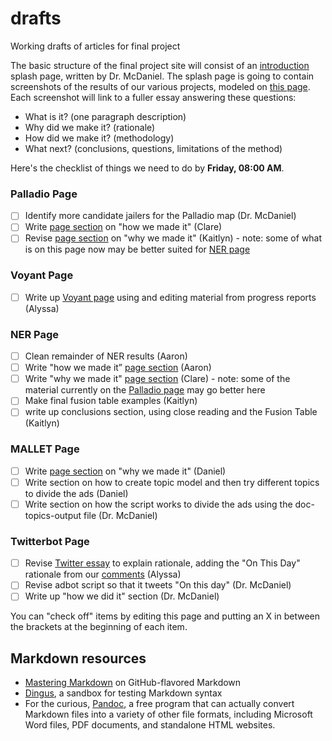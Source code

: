 drafts
======

Working drafts of articles for final project

The basic structure of the final project site will consist of an [introduction](00-introduction.md) splash page, written by Dr. McDaniel. The splash page is going to contain screenshots of the results of our various projects, modeled on [this page](http://dsl.richmond.edu/projects/). Each screenshot will link to a fuller essay answering these questions:

- What is it? (one paragraph description)
- Why did we make it? (rationale)
- How did we make it? (methodology)
- What next? (conclusions, questions, limitations of the method)

Here's the checklist of things we need to do by **Friday, 08:00 AM**.

### Palladio Page

- [ ] Identify more candidate jailers for the Palladio map (Dr. McDaniel)
- [ ] Write [page section](01-palladio.md) on "how we made it" (Clare)
- [ ] Revise [page section](01-palladio.md) on "why we made it" (Kaitlyn) - note: some of what is on this page now may be better suited for [NER page](03-ner.md)

### Voyant Page

- [ ] Write up [Voyant page](02-voyant.md) using and editing material from progress reports (Alyssa)

### NER Page

- [ ] Clean remainder of NER results (Aaron)
- [ ] Write "how we made it” [page section](03-ner.md) (Aaron)
- [ ] Write "why we made it" [page section](03-ner.md) (Clare) - note: some of the material currently on the [Palladio page](01-palladio.md) may go better here
- [ ] Make final fusion table examples (Kaitlyn)
- [ ] write up conclusions section, using close reading and the Fusion Table (Kaitlyn)

### MALLET Page

- [ ] Write [page section](04-mallet.md) on "why we made it" (Daniel)
- [ ] Write section on how to create topic model and then try different topics to divide the ads (Daniel)
- [ ] Write section on how the script works to divide the ads using the doc-topics-output file (Dr. McDaniel)

### Twitterbot Page

- [ ] Revise [Twitter essay](05-twitterbot.md) to explain rationale, adding the "On This Day" rationale from our [comments](http://digitalhistory.blogs.rice.edu/2014/04/08/updates-on-twitter-bot/#comments) (Alyssa)
- [ ] Revise adbot script so that it tweets "On this day" (Dr. McDaniel)
- [ ] Write up "how we did it" section (Dr. McDaniel)

You can "check off" items by editing this page and putting an X in between the brackets at the beginning of each item.

## Markdown resources

- [Mastering Markdown](http://guides.github.com/overviews/mastering-markdown/) on GitHub-flavored Markdown
- [Dingus](http://daringfireball.net/projects/markdown/dingus), a sandbox for testing Markdown syntax
- For the curious, [Pandoc](http://johnmacfarlane.net/pandoc/), a free program that can actually convert Markdown files into a variety of other file formats, including Microsoft Word files, PDF documents, and standalone HTML websites.
